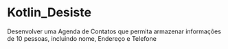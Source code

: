 # Kotlin_Desiste
Desenvolver uma Agenda de Contatos que permita armazenar informações de 10 pessoas, incluindo nome, Endereço e Telefone
